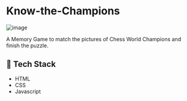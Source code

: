 # Know-the-Champions
![image](https://user-images.githubusercontent.com/74442358/156350863-f00e9824-5713-4039-9c28-37faf39daa37.png)

A Memory Game to match the pictures of Chess World Champions and finish the puzzle. 


## :rocket: Tech Stack

- HTML
- CSS
- Javascript
